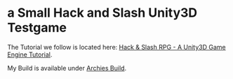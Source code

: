 # a Small Hack and Slash Unity3D Testgame


The Tutorial we follow is located here: [Hack & Slash RPG - A Unity3D Game Engine Tutorial](http://www.burgzergarcade.com/hack-slash-rpg-unity3d-game-engine-tutorial).


My Build is available under [Archies Build](www.is-a-geek.ch/hack-and-slash/ArchieBuild/ArchieBuild.html).
